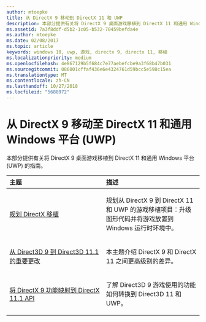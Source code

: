 ```yaml
---
author: mtoepke
title: 从 DirectX 9 移动到 DirectX 11 和 UWP
description: 本部分提供有关将 DirectX 9 桌面游戏移植到 DirectX 11 和通用 Windows 平台 (UWP) 的指南。
ms.assetid: 7a3f8ddf-d5b2-1c05-b532-70459befda4e
ms.author: mtoepke
ms.date: 02/08/2017
ms.topic: article
keywords: windows 10, uwp, 游戏, directx 9, directx 11, 移植
ms.localizationpriority: medium
ms.openlocfilehash: 4e867129b5f684c7e77aebefcbe9a3f68b47b031
ms.sourcegitcommit: 086001cffaf436e6e4324761d59bcc5e598c15ea
ms.translationtype: MT
ms.contentlocale: zh-CN
ms.lasthandoff: 10/27/2018
ms.locfileid: "5688972"
---
```

# <a name="moving-from-directx-9-to-directx-11-and-universal-windows-platform-uwp"></a>从 DirectX 9 移动至 DirectX 11 和通用 Windows 平台 (UWP)



本部分提供有关将 DirectX 9 桌面游戏移植到 DirectX 11 和通用 Windows 平台 (UWP) 的指南。

<table>
<colgroup>
<col width="50%" />
<col width="50%" />
</colgroup>
<thead>
<tr class="header">
<th align="left">主题</th>
<th align="left">描述</th>
</tr>
</thead>
<tbody>
<tr class="odd">
<td align="left"><p><a href="plan-your-directx-port.md">规划 DirectX 移植</a></p></td>
<td align="left"><p>规划从 DirectX 9 到 DirectX 11 和 UWP 的游戏移植项目：升级图形代码并将游戏放置到 Windows 运行时环境中。</p></td>
</tr>
<tr class="even">
<td align="left"><p><a href="understand-direct3d-11-1-concepts.md">从 Direct3D 9 到 Direct3D 11.1 的重要更改</a></p></td>
<td align="left"><p>本主题介绍 DirectX 9 和 DirectX 11 之间更高级别的差异。</p></td>
</tr>
<tr class="odd">
<td align="left"><p><a href="feature-mapping.md">将 DirectX 9 功能映射到 DirectX 11.1 API</a></p></td>
<td align="left"><p>了解 Direct3D 9 游戏使用的功能如何转换到 Direct3D 11 和 UWP。</p></td>
</tr>
</tbody>
</table>

 

 

 





